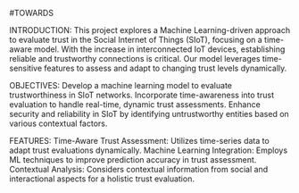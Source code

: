 #TOWARDS

INTRODUCTION:
This project explores a Machine Learning-driven approach to evaluate trust in the Social Internet of Things (SIoT), focusing on a time-aware model. With the increase in interconnected IoT devices, establishing reliable and trustworthy connections is critical. Our model leverages time-sensitive features to assess and adapt to changing trust levels dynamically.

OBJECTIVES:
Develop a machine learning model to evaluate trustworthiness in SIoT networks.
Incorporate time-awareness into trust evaluation to handle real-time, dynamic trust assessments.
Enhance security and reliability in SIoT by identifying untrustworthy entities based on various contextual factors.

FEATURES:
Time-Aware Trust Assessment: Utilizes time-series data to adapt trust evaluations dynamically.
Machine Learning Integration: Employs ML techniques to improve prediction accuracy in trust assessment.
Contextual Analysis: Considers contextual information from social and interactional aspects for a holistic trust evaluation.
